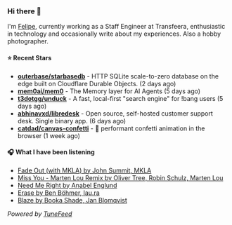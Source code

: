 ### Hi there 👋

I'm [Felipe](https://felipevm.com), currently working as a Staff Engineer at Transfeera, enthusiastic in technology and occasionally write about my experiences. Also a hobby photographer.

#### ⭐ Recent Stars
- **[outerbase/starbasedb](https://github.com/outerbase/starbasedb)** - HTTP SQLite scale-to-zero database on the edge built on Cloudflare Durable Objects. (2 days ago)
- **[mem0ai/mem0](https://github.com/mem0ai/mem0)** - The Memory layer for AI Agents (5 days ago)
- **[t3dotgg/unduck](https://github.com/t3dotgg/unduck)** - A fast, local-first &#34;search engine&#34; for !bang users (5 days ago)
- **[abhinavxd/libredesk](https://github.com/abhinavxd/libredesk)** - Open source, self-hosted customer support desk. Single binary app. (6 days ago)
- **[catdad/canvas-confetti](https://github.com/catdad/canvas-confetti)** - 🎉 performant confetti animation in the browser (1 week ago)

#### 🎧 What I have been listening
- [Fade Out (with MKLA) by John Summit, MKLA](https://open.spotify.com/track/6gs5VDiNpbBfXHsAj2c9SB)
- [Miss You - Marten Lou Remix by Oliver Tree, Robin Schulz, Marten Lou](https://open.spotify.com/track/678Q289w5b7FEA2zoF9fQ1)
- [Need Me Right by Anabel Englund](https://open.spotify.com/track/6bGTVNNA07wWwyPFPa7PyD)
- [Erase by Ben Böhmer, lau.ra](https://open.spotify.com/track/22QG2saDLvgToHzeOZPm20)
- [Blaze by Booka Shade, Jan Blomqvist](https://open.spotify.com/track/5vx3XZNWCSIIhKmsutYbn5)

_Powered by [TuneFeed](https://tunefeed.app?ref=github.com)_
